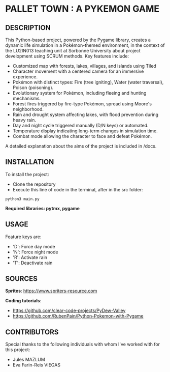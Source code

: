# PALLET TOWN : A PYKEMON GAME

## DESCRIPTION
This Python-based project, powered by the Pygame library, creates a dynamic life simulation in a Pokémon-themed environment, in the context of the LU2IN013 teaching unit at Sorbonne University about project development using SCRUM methods. Key features include:
- Customized map with forests, lakes, villages, and islands using Tiled
- Character movement with a centered camera for an immersive experience.
- Pokémon with distinct types: Fire (tree igniting), Water (water traversal), Poison (poisoning).
- Evolutionary system for Pokémon, including fleeing and hunting mechanisms.
- Forest fires triggered by fire-type Pokémon, spread using Moore's neighborhood.
- Rain and drought system affecting lakes, with flood prevention during heavy rain.
- Day and night cycle triggered manually (D/N keys) or automated.
- Temperature display indicating long-term changes in simulation time.
- Combat mode allowing the character to face and defeat Pokémon.

A detailed explanation about the aims of the project is included in /docs.

## INSTALLATION
To install the project:
- Clone the repository
- Execute this line of code in the terminal, after in the src folder:
```
python3 main.py
```
**Required libraries: pytmx, pygame**

## USAGE
Feature keys are:
- 'D': Force day mode
- 'N': Force night mode
- 'R': Activate rain
- 'T': Deactivate rain

## SOURCES
**Sprites**: 
https://www.spriters-resource.com

**Coding tutorials**: 
- https://github.com/clear-code-projects/PyDew-Valley
- https://github.com/RubenPain/Python-Pokemon-with-Pygame

## CONTRIBUTORS
Special thanks to the following individuals with whom I've worked with for this project: 
- Jules MAZLUM
- Eva Farin-Reis VIEGAS
